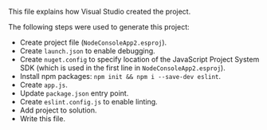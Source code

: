 This file explains how Visual Studio created the project.

The following steps were used to generate this project:
- Create project file (`NodeConsoleApp2.esproj`).
- Create `launch.json` to enable debugging.
- Create `nuget.config` to specify location of the JavaScript Project System SDK (which is used in the first line in `NodeConsoleApp2.esproj`).
- Install npm packages: `npm init && npm i --save-dev eslint`.
- Create `app.js`.
- Update `package.json` entry point.
- Create `eslint.config.js` to enable linting.
- Add project to solution.
- Write this file.
